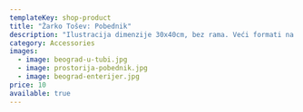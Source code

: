 ```yaml
---
templateKey: shop-product
title: "Žarko Tošev: Pobednik"
description: "Ilustracija dimenzije 30x40cm, bez rama. Veći formati na upit. "
category: Accessories
images:
  - image: beograd-u-tubi.jpg
  - image: prostorija-pobednik.jpg
  - image: beograd-enterijer.jpg
price: 10
available: true
---
```

